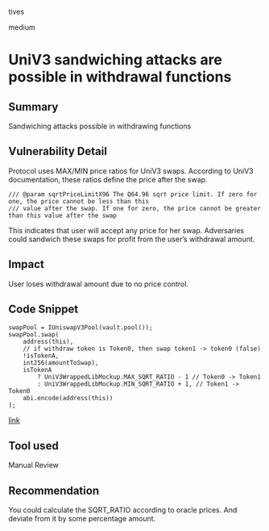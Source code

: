 tives

medium

# UniV3 sandwiching attacks are possible in withdrawal functions

## Summary

Sandwiching attacks possible in withdrawing functions

## Vulnerability Detail

Protocol uses MAX/MIN price ratios for UniV3 swaps. According to UniV3 documentation, these ratios define the price after the swap.

```solidity
/// @param sqrtPriceLimitX96 The Q64.96 sqrt price limit. If zero for one, the price cannot be less than this
/// value after the swap. If one for zero, the price cannot be greater than this value after the swap
```

This indicates that user will accept any price for her swap. Adversaries could sandwich these swaps for profit from the user’s withdrawal amount.

## Impact

User loses withdrawal amount due to no price control.

## Code Snippet

```solidity
swapPool = IUniswapV3Pool(vault.pool());
swapPool.swap(
    address(this),
    // if withdraw token is Token0, then swap token1 -> token0 (false)
    !isTokenA,
    int256(amountToSwap),
    isTokenA
        ? UniV3WrappedLibMockup.MAX_SQRT_RATIO - 1 // Token0 -> Token1
        : UniV3WrappedLibMockup.MIN_SQRT_RATIO + 1, // Token1 -> Token0
    abi.encode(address(this))
);
```
[link](https://github.com/sherlock-audit/2023-02-blueberry/blob/main/contracts/spell/IchiVaultSpell.sol/#L307)
## Tool used

Manual Review

## Recommendation

You could calculate the SQRT_RATIO according to oracle prices. And deviate from it by some percentage amount.